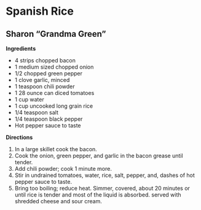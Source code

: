 # Spanish Rice
## Sharon “Grandma Green”

**Ingredients**
* 4 strips chopped bacon
* 1 medium sized chopped onion
* 1/2 chopped green pepper
* 1 clove garlic, minced
* 1 teaspoon chili powder
* 1 28 ounce can diced tomatoes
* 1 cup water
* 1 cup uncooked long grain rice
* 1/4 teaspoon salt
* 1/4 teaspoon black pepper
* Hot pepper sauce to taste

**Directions**
1. In a large skillet cook the bacon.
1. Cook the onion, green pepper, and garlic in the bacon grease until tender.
1. Add chili powder; cook 1 minute more.
1. Stir in undrained tomatoes, water, rice, salt, pepper, and, dashes of hot pepper sauce to taste.
1. Bring too boiling; reduce heat. Simmer, covered, about 20 minutes or until rice is tender and most of the liquid is absorbed. served with shredded cheese and sour cream.
